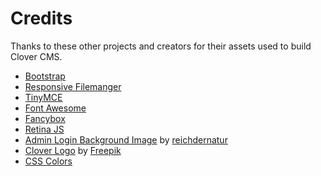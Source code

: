 # Credits

Thanks to these other projects and creators for their assets used to build Clover CMS.

- [Bootstrap](https://github.com/twbs/bootstrap)
- [Responsive Filemanger](https://github.com/trippo/ResponsiveFilemanager)
- [TinyMCE](https://www.tiny.cloud/)
- [Font Awesome](https://fontawesome.com/)
- [Fancybox](https://fancyapps.com/docs/ui/fancybox/)
- [Retina JS](https://imulus.github.io/retinajs/)
- [Admin Login Background Image](https://pixabay.com/photos/clover-shamrocks-happiness-nature-773946/) by [reichdernatur](https://pixabay.com/users/reichdernatur-173351/)
- [Clover Logo](https://www.flaticon.com/free-icon/clover_1488723?term=clover&page=1&position=6&page=1&position=6&related_id=1488723&origin=search) by [Freepik](https://www.freepik.com/)
- [CSS Colors](https://gist.github.com/bobspace/2712980)